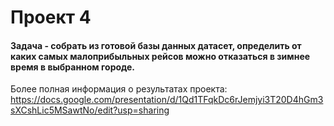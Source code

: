 # Проект 4
#### Задача - собрать из готовой базы данных датасет, определить от каких самых малоприбыльных рейсов можно отказаться в зимнее время в выбранном городе.


Более полная информация о результатах проекта:
https://docs.google.com/presentation/d/1Qd1TFqkDc6rJemjyi3T20D4hGm3sXCshLic5MSawtNo/edit?usp=sharing
